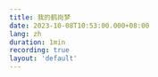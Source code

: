 ```yaml
---
title: 我的鹤岗梦
date: 2023-10-08T10:53:00.000+08:00
lang: zh
duration: 1min
recording: true
layout: 'default'
---
```


<Title />

今天看到了一部很简短的纪录片，[《在鹤岗安家》](https://www.youtube.com/watch?v=QTNKOkR69jQ&t=1s)。

::you-tube{src="https://www.youtube.com/watch?v=QTNKOkR69jQ&t=1s"}
::

让我不禁遐想，如果可以不工作，在鹤岗去购买房产，然后就呆在哪里生活，那该有多好啊。
